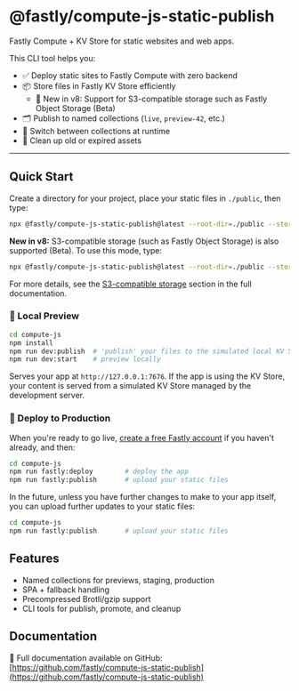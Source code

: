 # @fastly/compute-js-static-publish

Fastly Compute + KV Store for static websites and web apps.

This CLI tool helps you:

- ✅ Deploy static sites to Fastly Compute with zero backend
- 📦 Store files in Fastly KV Store efficiently
  - 🎁 New in v8: Support for S3-compatible storage such as Fastly Object Storage (Beta) 
- 🗂 Publish to named collections (`live`, `preview-42`, etc.)
- 🔄 Switch between collections at runtime
- 🧹 Clean up old or expired assets

---

## Quick Start

Create a directory for your project, place your static files in `./public`, then type:

```sh
npx @fastly/compute-js-static-publish@latest --root-dir=./public --storage-mode=kv-store --kv-store-name=site-content
```

**New in v8:** S3-compatible storage (such as Fastly Object Storage) is also supported (Beta). To use this mode, type:

```sh
npx @fastly/compute-js-static-publish@latest --root-dir=./public --storage-mode=s3 --s3-region=<region> --s3-bucket-<bucket-name>
```

For more details, see the [S3-compatible storage](https://github.com/fastly/compute-js-static-publish/blob/main/README.md#s3-compatible-storage) section in the full documentation.

### 🔧 Local Preview

```sh
cd compute-js
npm install
npm run dev:publish  # 'publish' your files to the simulated local KV Store or to the S3 bucket
npm run dev:start    # preview locally
```

Serves your app at `http://127.0.0.1:7676`. If the app is using the KV Store, your content is served from a simulated KV Store managed by the development server.

### 🚀 Deploy to Production

When you're ready to go live, [create a free Fastly account](https://www.fastly.com/signup/?tier=free) if you haven't already, and then:

```sh
cd compute-js
npm run fastly:deploy        # deploy the app
npm run fastly:publish       # upload your static files
```

In the future, unless you have further changes to make to your app itself, you can
upload further updates to your static files:
```sh
cd compute-js
npm run fastly:publish       # upload your static files
```

## Features

- Named collections for previews, staging, production
- SPA + fallback handling
- Precompressed Brotli/gzip support
- CLI tools for publish, promote, and cleanup

## Documentation

📘 Full documentation available on GitHub:  
[https://github.com/fastly/compute-js-static-publish](https://github.com/fastly/compute-js-static-publish)
